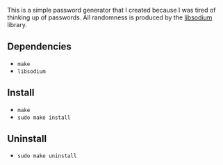 This is a simple password generator that I created because I was tired of thinking up of passwords. All randomness is produced by the [libsodium](https://github.com/jedisct1/libsodium) library.
## Dependencies
- `make`
- `libsodium`

## Install
- `make`
- `sudo make install`

## Uninstall
- `sudo make uninstall`


